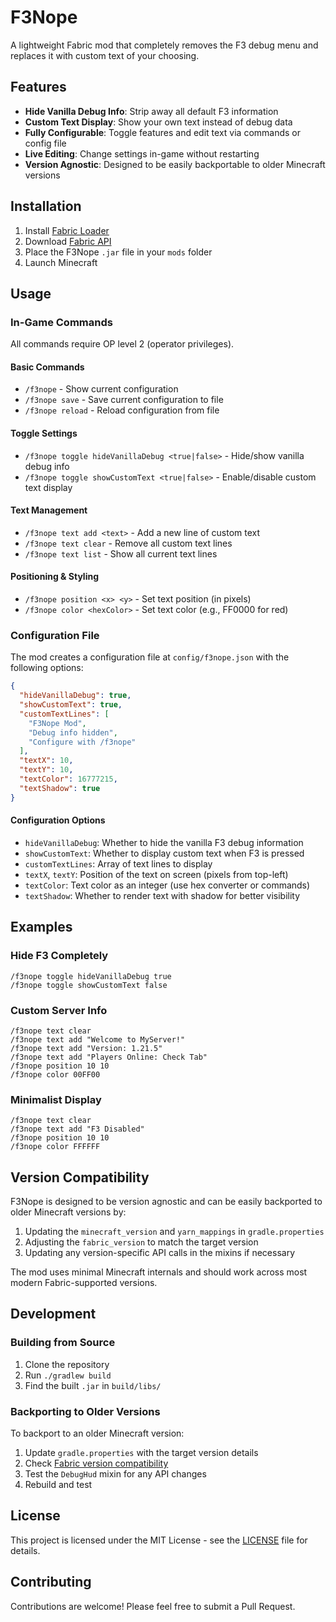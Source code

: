 # F3Nope

A lightweight Fabric mod that completely removes the F3 debug menu and replaces it with custom text of your choosing.

## Features

- **Hide Vanilla Debug Info**: Strip away all default F3 information
- **Custom Text Display**: Show your own text instead of debug data
- **Fully Configurable**: Toggle features and edit text via commands or config file
- **Live Editing**: Change settings in-game without restarting
- **Version Agnostic**: Designed to be easily backportable to older Minecraft versions

## Installation

1. Install [Fabric Loader](https://fabricmc.net/use/installer/)
2. Download [Fabric API](https://modrinth.com/mod/fabric-api)
3. Place the F3Nope `.jar` file in your `mods` folder
4. Launch Minecraft

## Usage

### In-Game Commands

All commands require OP level 2 (operator privileges).

#### Basic Commands
- `/f3nope` - Show current configuration
- `/f3nope save` - Save current configuration to file
- `/f3nope reload` - Reload configuration from file

#### Toggle Settings
- `/f3nope toggle hideVanillaDebug <true|false>` - Hide/show vanilla debug info
- `/f3nope toggle showCustomText <true|false>` - Enable/disable custom text display

#### Text Management
- `/f3nope text add <text>` - Add a new line of custom text
- `/f3nope text clear` - Remove all custom text lines
- `/f3nope text list` - Show all current text lines

#### Positioning & Styling
- `/f3nope position <x> <y>` - Set text position (in pixels)
- `/f3nope color <hexColor>` - Set text color (e.g., FF0000 for red)

### Configuration File

The mod creates a configuration file at `config/f3nope.json` with the following options:

```json
{
  "hideVanillaDebug": true,
  "showCustomText": true,
  "customTextLines": [
    "F3Nope Mod",
    "Debug info hidden",
    "Configure with /f3nope"
  ],
  "textX": 10,
  "textY": 10,
  "textColor": 16777215,
  "textShadow": true
}
```

#### Configuration Options

- `hideVanillaDebug`: Whether to hide the vanilla F3 debug information
- `showCustomText`: Whether to display custom text when F3 is pressed
- `customTextLines`: Array of text lines to display
- `textX`, `textY`: Position of the text on screen (pixels from top-left)
- `textColor`: Text color as an integer (use hex converter or commands)
- `textShadow`: Whether to render text with shadow for better visibility

## Examples

### Hide F3 Completely
```
/f3nope toggle hideVanillaDebug true
/f3nope toggle showCustomText false
```

### Custom Server Info
```
/f3nope text clear
/f3nope text add "Welcome to MyServer!"
/f3nope text add "Version: 1.21.5"
/f3nope text add "Players Online: Check Tab"
/f3nope position 10 10
/f3nope color 00FF00
```

### Minimalist Display
```
/f3nope text clear
/f3nope text add "F3 Disabled"
/f3nope position 10 10
/f3nope color FFFFFF
```

## Version Compatibility

F3Nope is designed to be version agnostic and can be easily backported to older Minecraft versions by:

1. Updating the `minecraft_version` and `yarn_mappings` in `gradle.properties`
2. Adjusting the `fabric_version` to match the target version
3. Updating any version-specific API calls in the mixins if necessary

The mod uses minimal Minecraft internals and should work across most modern Fabric-supported versions.

## Development

### Building from Source

1. Clone the repository
2. Run `./gradlew build`
3. Find the built `.jar` in `build/libs/`

### Backporting to Older Versions

To backport to an older Minecraft version:

1. Update `gradle.properties` with the target version details
2. Check [Fabric version compatibility](https://fabricmc.net/develop/)
3. Test the `DebugHud` mixin for any API changes
4. Rebuild and test

## License

This project is licensed under the MIT License - see the [LICENSE](LICENSE) file for details.

## Contributing

Contributions are welcome! Please feel free to submit a Pull Request.
